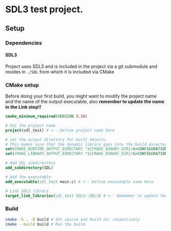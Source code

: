 # SDL3 test project.

## Setup

### Dependencies
#### SDL3
Project uses SDL3 and is included in the project via a git submodule and resides in ```./SDL``` from which it is included via CMake

### CMake setup
Before doing your first build, you might want to modify the project name and the name of the output executable, also **remember to update the name in the Link step!!**
```cmake
cmake_minimum_required(VERSION 3.16)

# Set the project name
project(sdl_test) # <-- Define project name here

# set the output directory for built objects.
# This makes sure that the dynamic library goes into the build directory automatically.
set(CMAKE_RUNTIME_OUTPUT_DIRECTORY "${CMAKE_BINARY_DIR}/$<CONFIGURATION>")
set(CMAKE_LIBRARY_OUTPUT_DIRECTORY "${CMAKE_BINARY_DIR}/$<CONFIGURATION>")

# Add SDL subdirectory
add_subdirectory(SDL)

# Add the executable
add_executable(sdl_test main.c) # <-- Define executable name here

# Link SDL3 library
target_link_libraries(sdl_test SDL3::SDL3) # <-- Remember to update the name reference for the linkins as well!
```
### Build
```sh
cmake -S . -B build # Set source and build dir respectively
cmake --build build # Run the build
```